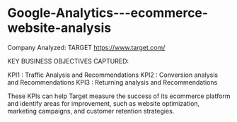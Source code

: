 # Google-Analytics---ecommerce-website-analysis

Company Analyzed: TARGET https://www.target.com/

KEY BUSINESS OBJECTIVES CAPTURED:

KPI1  : Traffic Analysis and Recommendations
KPI2 : Conversion analysis and Recommendations
KPI3 : Returning analysis  and Recommendations

These KPIs can help Target measure the success of its ecommerce platform and identify areas for improvement, such as website optimization, marketing campaigns, and customer retention strategies.

